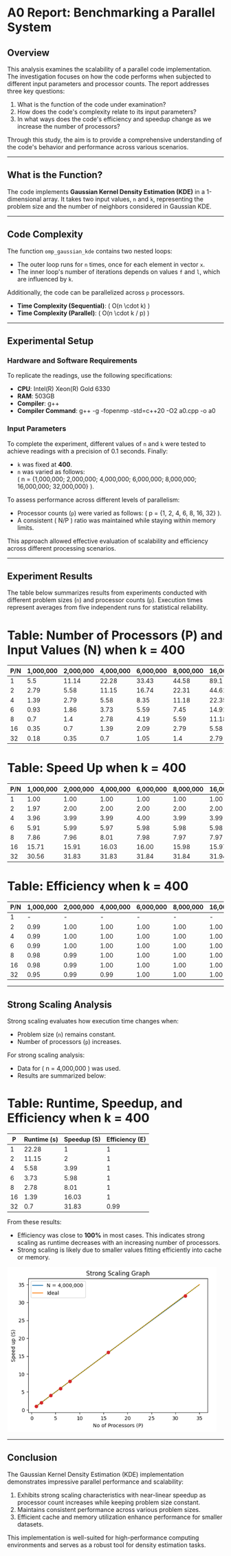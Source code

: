 # A0 Report: Benchmarking a Parallel System

## **Overview**
This analysis examines the scalability of a parallel code implementation. The investigation focuses on how the code performs when subjected to different input parameters and processor counts. The report addresses three key questions:
1. What is the function of the code under examination?  
2. How does the code's complexity relate to its input parameters?  
3. In what ways does the code's efficiency and speedup change as we increase the number of processors?  

Through this study, the aim is to provide a comprehensive understanding of the code's behavior and performance across various scenarios.

---

## **What is the Function?**
The code implements **Gaussian Kernel Density Estimation (KDE)** in a 1-dimensional array. It takes two input values, `n` and `k`, representing the problem size and the number of neighbors considered in Gaussian KDE.

---

## **Code Complexity**
The function `omp_gaussian_kde` contains two nested loops:
- The outer loop runs for `n` times, once for each element in vector `x`.  
- The inner loop's number of iterations depends on values `f` and `l`, which are influenced by `k`.  

Additionally, the code can be parallelized across `p` processors.

- **Time Complexity (Sequential)**: \( O(n \cdot k) \)  
- **Time Complexity (Parallel)**: \( O(n \cdot k / p) \)

---

## **Experimental Setup**

### **Hardware and Software Requirements**
To replicate the readings, use the following specifications:
- **CPU**: Intel(R) Xeon(R) Gold 6330  
- **RAM**: 503GB  
- **Compiler**: g++  
- **Compiler Command**: g++ -g -fopenmp -std=c++20 -O2 a0.cpp -o a0


### **Input Parameters**
To complete the experiment, different values of `n` and `k` were tested to achieve readings with a precision of 0.1 seconds. Finally:
- `k` was fixed at **400**.
- `n` was varied as follows:  
\( n = \{1,000,000; 2,000,000; 4,000,000; 6,000,000; 8,000,000; 16,000,000; 32,000,000\} \).

To assess performance across different levels of parallelism:
- Processor counts (`p`) were varied as follows: \( p = \{1, 2, 4, 6, 8, 16, 32\} \).  
- A consistent \( N/P \) ratio was maintained while staying within memory limits.

This approach allowed effective evaluation of scalability and efficiency across different processing scenarios.

---

## **Experiment Results**
The table below summarizes results from experiments conducted with different problem sizes (`n`) and processor counts (`p`). Execution times represent averages from five independent runs for statistical reliability.

# Table: Number of Processors (P) and Input Values (N) when k = 400

| P/N   | 1,000,000 | 2,000,000 | 4,000,000 | 6,000,000 | 8,000,000 | 16,000,000 | 32,000,000 |
|-------|-----------|-----------|-----------|-----------|-----------|------------|------------|
| 1     | 5.5       | 11.14     | 22.28     | 33.43     | 44.58     | 89.1       | 178.38     |
| 2     | 2.79      | 5.58      | 11.15     | 16.74     | 22.31     | 44.61      | 89.2       |
| 4     | 1.39      | 2.79      | 5.58      | 8.35      | 11.18     | 22.35      | 44.7       |
| 6     | 0.93      | 1.86      | 3.73      | 5.59      | 7.45      | 14.91      | 29.82      |
| 8     | 0.7       | 1.4       | 2.78      | 4.19      | 5.59      | 11.18      | 22.36      |
| 16    | 0.35      | 0.7       | 1.39      | 2.09      | 2.79      | 5.58       | 11.18      |
| 32    | 0.18      | 0.35      | 0.7       | 1.05      | 1.4       | 2.79       | 5.59       |

# Table: Speed Up when k = 400

| P/N   | 1,000,000 | 2,000,000 | 4,000,000 | 6,000,000 | 8,000,000 | 16,000,000 | 32,000,000 |
|-------|-----------|-----------|-----------|-----------|-----------|------------|------------|
| 1     | 1.00      | 1.00      | 1.00      | 1.00      | 1.00      | 1.00       | 1.00       |
| 2     | 1.97      | 2.00      | 2.00      | 2.00      | 2.00      | 2.00       | 2.00       |
| 4     | 3.96      | 3.99      | 3.99      | 4.00      | 3.99      | 3.99       | 3.99       |
| 6     | 5.91      | 5.99      | 5.97      | 5.98      | 5.98      | 5.98       | 5.98       |
| 8     | 7.86      | 7.96      | 8.01      | 7.98      | 7.97      | 7.97       | 7.98       |
| 16    | 15.71     | 15.91     | 16.03     | 16.00     | 15.98     | 15.97      | 15.96      |
| 32    | 30.56     | 31.83     | 31.83     | 31.84     | 31.84     | 31.94      | 31.91      |

# Table: Efficiency when k = 400

| P/N   | 1,000,000 | 2,000,000 | 4,000,000 | 6,000,000 | 8,000,000 | 16,000,000 | 32,000,000 |
|-------|-----------|-----------|-----------|-----------|-----------|------------|------------|
| 1     | -         | -         | -         | -         | -         | -          | -          |
| 2     | 0.99      | 1.00      | 1.00      | 1.00      | 1.00      | 1.00       | 1.00       |
| 4     | 0.99      | 1.00      | 1.00      | 1.00      | 1.00      | 1.00       | 1.00       |
| 6     | 0.99      | 1.00      | 1.00      | 1.00      | 1.00      | 1.00       | 1.00       |
| 8     | 0.98      | 0.99      | 1.00      | 1.00      | 1.00      | 1.00       | 1.00       |
| 16    | 0.98      | 0.99      | 1.00      | 1.00      | 1.00      | 1.00       | 1.00       |
| 32    | 0.95      | 0.99      | 0.99      | 1.00      | 1.00      | 1.00       | 1.00       |

---

## **Strong Scaling Analysis**
Strong scaling evaluates how execution time changes when:
- Problem size (`n`) remains constant.
- Number of processors (`p`) increases.

For strong scaling analysis:
- Data for \( n = 4,000,000 \) was used.
- Results are summarized below:

# Table: Runtime, Speedup, and Efficiency when k = 400

| P   | Runtime (s) | Speedup (S) | Efficiency (E) |
|-----|-------------|-------------|----------------|
| 1   | 22.28       | 1           | 1              |
| 2   | 11.15       | 2           | 1              |
| 4   | 5.58        | 3.99        | 1              |
| 6   | 3.73        | 5.98        | 1              |
| 8   | 2.78        | 8.01        | 1              |
| 16  | 1.39        | 16.03       | 1              |
| 32  | 0.7         | 31.83       | 0.99           |


From these results:
- Efficiency was close to **100%** in most cases. This indicates strong scaling as runtime decreases with an increasing number of processors.
- Strong scaling is likely due to smaller values fitting efficiently into cache or memory.

![Graph](Graph1.png)


---

## **Conclusion**
The Gaussian Kernel Density Estimation (KDE) implementation demonstrates impressive parallel performance and scalability:
1. Exhibits strong scaling characteristics with near-linear speedup as processor count increases while keeping problem size constant.
2. Maintains consistent performance across various problem sizes.
3. Efficient cache and memory utilization enhance performance for smaller datasets.

This implementation is well-suited for high-performance computing environments and serves as a robust tool for density estimation tasks.

